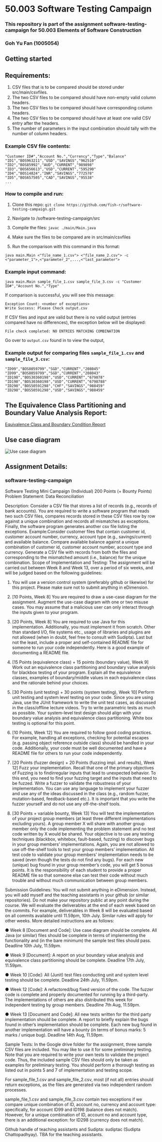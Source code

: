 # 50.003 Software Testing Campaign

### This repository is part of the assignment software-testing-campaign for 50.003 Elements of Software Construction

### Goh Yu Fan (1005054)

## Getting started

## Requirements:

1. CSV files that is to be compared should be stored under src/main/csvfiles.
2. The two CSV files to be compared should have non-empty valid column headers.
3. The two CSV files to be compared should have corresponding column headers.
4. The two CSV files to be compared should have at least one valid CSV entry after the headers.
5. The number of parameters in the input combination should tally with the number of column headers.

### Example CSV file contents:

```
"Customer ID#","Account No.","Currency","Type","Balance"
"ID1","BOS963211","USD","SAVINGS","962510"
"ID2","BOS85992","AUD","CURRENT","989898"
"ID3","BOS656613","USD","CURRENT","595290"
"ID4","BOS14824","INR","SAVINGS","772578"
"ID5","BOS657505","CAD","SAVINGS","95538"
...
```

### How to compile and run:

1. Clone this repo: `git clone https://github.com/fish-r/software-testing-campaign.git`

2. Navigate to /software-testing-campaign/src

3. Compile the files: `javac ./main/Main.java`

4. Make sure the files to be compared are in src/main/csvfiles

5. Run the comparison with this command in this format:

```
java main.Main <"file_name_1.csv"> <"file_name_2.csv"> -c <"parameter_1">,<"parameter_2",...,<"last_parameter">

```

### Example input command:

```
java main.Main sample_file_1.csv sample_file_3.csv -c "Customer ID#","Account No.","Type"

```

If comparison is successful, you will see this message:

```
Exception Count: <number of exceptions>
Write Success: Please Check output.csv
```

If CSV files and input are valid but there is no valid output (entries compared have no differences), the exception below will be displayed:

```
File check completed: NO ENTRIES MATCHING COMBINATION
```

Go over to `output.csv` found in to view the output,

### Example output for comparing files `sample_file_1.csv` and `sample_file_3.csv`:

```
"ID99","BOS8059799","SGD","CURRENT","208045"
"ID99","BOS8059799","SGD","CURRENT","208043"
"ID198","BOS30360198","USD","CURRENT","679878"
"ID198","BOS30360198","USD","CURRENT","6798788"
"ID298","BOS50591298","CHF","SAVINGS","988459"
"ID298","BOS50591298","USD","SAVINGS","988459"
```

## The Equivalence Class Partitioning and Boundary Value Analysis Report:

[Equivalence Class and Boundary Condition Report](/Equivalence_Report.pdf)

## Use case diagram

![Use case diagram](/use-case-diagram.png)

## Assignment Details:

### software-testing-campaign

Software Testing Mini Campaign (Individual)
200 Points (+ Bounty Points)
Problem Statement: Data Reconciliation

Description: Consider a CSV file that stores a list of records (e.g., records of bank accounts). You are required to write a software program that reads two such CSV files, compares records stored in these CSV files row by row against a unique combination and records all mismatches as exceptions. Finally, the software program generates another csv file listing the exceptions.
Example:Consider customer files that contain customer id, customer account number, currency, account type (e.g., savings/current) and available balance. Compare available balance against a unique combination of customer id, customer account number, account type and currency. Generate a CSV file with records from both the files and corresponding to the mismatched amount (i.e., balance) for the unique combination.
Scope of Implementation and Testing: The assignment will be carried out between Week 8 and Week 13, over a period of six weeks, and will be judged based on the following guidelines:

1. You will use a version control system (preferably github or likewise) for this project. Please make sure not to submit anything in eDimension.

2. [10 Points, Week 8] You are required to draw a use-case diagram for the assignment. Augment the use-case diagram with one or two misuse cases. You may assume that a malicious user can only interact through the inputs given to your program.

3. [20 Points, Week 8] You are required to use Java for this implementation. Additionally, you must implement it from scratch. Other than standard I/O, file systems etc., usage of libraries and plugins are not allowed (when in doubt, feel free to consult with Sudipta). Last but not the least, include a proper and self-contained README file for someone to run your code independently. Here is a good example of documenting a README file.

4. [15 Points (equivalence class) + 15 points (boundary value), Week 9] Work out an equivalence class partitioning and boundary value analysis for blackbox testing of your program. Explain all the equivalence classes, examples of boundary/middle values in each equivalence class and the rationale behind your choices.

5. [30 Points (unit testing) + 30 points (system testing), Week 10] Perform unit testing and system level testing on your code. Since you are using Java, use the JUnit framework to write the unit test cases, as discussed in the class/offline lecture videos. Try to write parametric tests as much as possible. Your system-level test design should align with your boundary value analysis and equivalence class partitioning. White box testing is optional for this point.

6. [10 Points, Week 12] You are required to follow good coding practices. For example, handling all exceptions, checking for potential escapes (e.g. passing object reference outside class) should be handled in your code. Additionally, your code must be well documented and have a README file for others to run your code independently.

7. [20 Points (fuzzer design) + 20 Points (fuzzing impl. and results), Week 12] Fuzz your implementation. Recall that one of the primary objectives of Fuzzing is to findirregular inputs that lead to unexpected behavior. To this end, you need to find your fuzzing target and the inputs that need to be fuzzed. Write a fuzzer to validate the robustness of your implementation. You can use any language to implement your fuzzer and use any of the ideas discussed in the class (e.g., random fuzzer, mutation-based, feedback-based etc.). It is important that you write the fuzzer yourself and do not use any off-the-shelf tools.

8. [30 Points + variable bounty, Week 13] You will test the implementation of your project group members (at least three different implementations excluding yours). A group member X will share with another group member only the code implementing the problem statement and no test code written by X would be shared. Your objective is to use any testing techniques (blackbox, whitebox, fault-based, fuzzing) to discover bugs in your group members’ implementations. Again, you are not allowed to use off-the-shelf tools to test your group members’ implementation. All test code to validate your group members’ implementation needs to be saved (even though the tests do not find any bugs). For each new (unique) bug found in your group member’s code, you will get 5 bonus points. It is the responsibility of each student to provide a proper README file so that someone else can test their code without much trouble and without much communication between group members.

Submission Guidelines: You will not submit anything in eDimension. Instead, you will add myself and the teaching assistants in your github (or similar repositories). Do not make your repository public at any point during the course. We will evaluate the deliverables at the end of each week based on the commits. For example, deliverables in Week 8 will be evaluated based on all commits available until 11.59pm, 10th July. Similar rules will apply for other weeks. More detailed instructions are as follows:

● Week 8 [Document and Code]: Use case diagram should be complete. All Java (or similar) files should be complete in terms of implementing the functionality and (in the bare minimum) the sample test files should pass. Deadline 10th July, 11.59pm.

● Week 9 [Document]: A report on your boundary value analysis and equivalence class partitioning should be complete. Deadline 17th July, 11.59pm.

● Week 10 [Code]: All (Junit) test files conducting unit and system level testing should be complete. Deadline 24th July, 11.59pm.

● Week 12 [Code]: A refactored/bug fixed version of the code. The fuzzer code is complete and properly documented for running by a third-party. The implementations of others are also distributed this week for independent testing by group members. Deadline 7th Aug, 11.59pm.

● Week 13 [Document and Code]: All new tests written for the third party implementation should be complete. A report to briefly explain the bugs found in other’s implementation should be complete. Each new bug found in another implementation will have a bounty (in terms of bonus marks: 5 marks / unique bug). Deadline 14th Aug, 11.59pm.

Sample Tests: In the Google drive folder for the assignment, three sample CSV files are included. You may like to use it for some preliminary testing. Note that you are required to write your own tests to validate the project code. Thus, the included sample CSV files should only be taken as examples for preliminary testing. You should perform a thorough testing as listed out in points 5 and 7 of implementation and testing scope.

For sample_file_1.csv and sample_file_2.csv, most (if not all) entries should return exceptions, as the files are generated via two independent random processes.

sample_file_1.csv and sample_file_3.csv contain two exceptions if we compare unique combination of ID, account no, currency and account type: specifically, for account ID99 and ID198 (balance does not match). However, for a unique combination of ID, account no and account type, there is an additional exception: for ID298 (currency does not match).

Github handle of teaching assistants and Sudipta: sudiptac (Sudipta Chattopadhyay). TBA for the teaching assistants.
